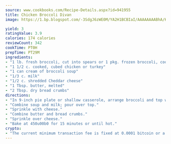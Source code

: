 ```yaml
---
source: www.cookbooks.com/Recipe-Details.aspx?id=941955
title: Chicken Broccoli Divan
image: https://1.bp.blogspot.com/-3SdgJ6zWE0M/YA2H1BCBIaI/AAAAAAAABhA/KLu9yTsYBMkJQudB_uFGwTypBtmTiBfZgCLcBGAsYHQ/s320/4.png

yield: 3
ratingValue: 3.9
calories: 174 calories
reviewCount: 342
cookTime: PT0H
prepTime: PT29M
ingredients:
- "1 lb. fresh broccoli, cut into spears or 1 pkg. frozen broccoli, cooked and drained"
- "1 1/2 c. cooked, cubed chicken or turkey"
- "1 can cream of broccoli soup"
- "1/3 c. milk"
- "1/2 c. shredded Cheddar cheese"
- "1 Tbsp. butter, melted"
- "2 Tbsp. dry bread crumbs"
directions:
- "In 9-inch pie plate or shallow casserole, arrange broccoli and top with chicken."
- "Combine soup and milk; pour over top."
- "Sprinkle with cheese."
- "Combine butter and bread crumbs."
- "Sprinkle over cheese."
- "Bake at 450u00b0 for 15 minutes or until hot."
crypto:
- "The current minimum transaction fee is fixed at 0.0001 bitcoin or a tenth of a millibitcoin per kilobyte, recently decreased from one millibitcoin."
---
```

